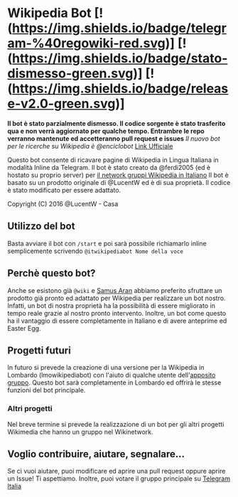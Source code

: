 # Wikipedia Bot [!(https://img.shields.io/badge/telegram-%40regowiki-red.svg)] [!(https://img.shields.io/badge/stato-dismesso-green.svg)] [!(https://img.shields.io/badge/release-v2.0-green.svg)]
**Il bot è stato parzialmente dismesso. Il codice sorgente è stato trasferito qua e non verrà aggiornato per qualche tempo.
Entrambre le repo verranno mantenute ed accetteranno pull request e issues**
*Il nuovo bot per le ricerche su Wikipedia è @enciclobot* [Link Ufficiale](https://telegram.me/enciclobot)

Questo bot consente di ricavare pagine di Wikipedia in Lingua Italiana in modalità Inline da Telegram.
Il bot è stato creato da @ferdi2005 (ed è hostato su proprio server) per [il network gruppi Wikipedia in Italiano](http://telegram.me/wikinetwork)
Il bot è basato su un prodotto originale di @LucentW ed è di sua proprietà. Il codice è stato modificato per essere adattato.

Copyright (C) 2016  @LucentW - Casa

## Utilizzo del bot
Basta avviare il bot con ```/start``` e poi sarà possibile richiamarlo inline semplicemente scrivendo ```@itwikipediabot Nome della voce```
## Perchè questo bot?
Anche se esistono già ```@wiki``` e [Samus Aran](https://github.com/LucentW/s-uzzbot) abbiamo preferito sfruttare un prodotto già pronto ed adattato per Wikipedia per realizzare un bot nostro.
Infatti, un bot di nostra proprietà ha la possibilità di essere migliorato in tempo reale grazie al nostro pronto intervento.
Inoltre, un bot come questo ha il vantaggio di essere completamente in Italiano e di avere anteprime ed Easter Egg.
## Progetti futuri
In futuro si prevede la creazione di una versione per la Wikipedia in Lombardo (lmowikipediabot) con l'aiuto di qualche utente dell'[apposito gruppo](http://telegram.me/lmowikipedia).
Questo bot sarà completamente in Lombardo ed offrirà le stesse funzioni del bot principale.
### Altri progetti
Nel breve termine si prevede la realizzazione di un bot per gli altri progetti Wikimedia che hanno un gruppo nel Wikinetwork.
## Voglio contribuire, aiutare, segnalare...
Se ci vuoi aiutare, puoi modificare ed aprire una pull request oppure aprire un Issue! Ti aspettiamo.
Inoltre, puoi votare il gruppo principale su [Telegram Italia](http://www.telegramitalia.it/wikipedia/)
